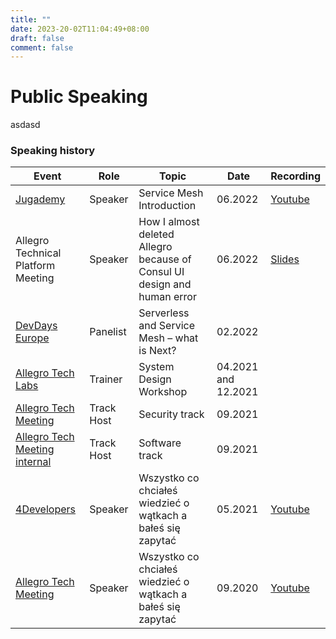 ```yaml
---
title: ""
date: 2023-20-02T11:04:49+08:00
draft: false
comment: false
---
```


# Public Speaking
asdasd

### Speaking history

| Event    | Role | Topic         | Date | Recording |
| -------- | ---- | ------------- | ---- | --------- |
| [Jugademy](https://jugademy.eu/) | Speaker | Service Mesh Introduction | 06.2022 | [Youtube](https://www.youtube.com/watch?v=gNTMwJDCCIk) | 
| Allegro Technical Platform Meeting | Speaker | How I almost deleted Allegro because of Consul UI design and human error | 06.2022 | [Slides](https://drive.google.com/file/d/1IvGlR1RC41yubWj5vuZ72mjYqTjfjBpY/view?usp=sharing) | 
| [DevDays Europe](https://devdays.lt/2022) | Panelist | Serverless and Service Mesh – what is Next? | 02.2022 | |
| [Allegro Tech Labs](https://www.meetup.com/allegrotech/events/282421464/) | Trainer | System Design Workshop | 04.2021 and 12.2021 | |
| [Allegro Tech Meeting](https://www.meetup.com/allegrotech/events/280149404/) | Track Host | Security track | 09.2021 | |
| [Allegro Tech Meeting internal](https://allegro.pl/zobacz/atm2021#okonferencji) | Track Host | Software track | 09.2021 | |
| [4Developers](https://4developers.org.pl/) | Speaker | Wszystko co chciałeś wiedzieć o wątkach a bałeś się zapytać | 05.2021 | [Youtube](https://www.youtube.com/watch?v=PFGCrMWP2b8) |
| [Allegro Tech Meeting](https://allegro.pl/zobacz/atm2021) | Speaker | Wszystko co chciałeś wiedzieć o wątkach a bałeś się zapytać | 09.2020 | [Youtube](https://www.youtube.com/watch?v=-_eMwhlyM5Q) |



